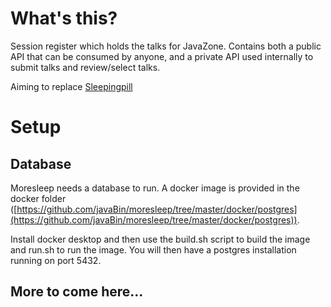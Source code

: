 # What's this?

Session register which holds the talks for JavaZone.
Contains both a public API that can be consumed by anyone, and a private API used internally to submit talks and review/select talks.

Aiming to replace [Sleepingpill](https://github.com/javaBin/sleepingPillCore)

# Setup

## Database
Moresleep needs a database to run. A docker image is provided in the docker folder ([https://github.com/javaBin/moresleep/tree/master/docker/postgres](https://github.com/javaBin/moresleep/tree/master/docker/postgres)). 

Install docker desktop and then use the build.sh script to build the image and run.sh to run the image. You will then have a postgres installation running on port 5432.

## More to come here...